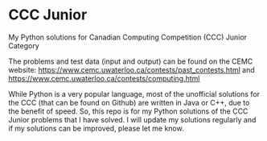 # CCC Junior
My Python solutions for Canadian Computing Competition (CCC) Junior Category

The problems and test data (input and output) can be found on the CEMC website: https://www.cemc.uwaterloo.ca/contests/past_contests.html and https://www.cemc.uwaterloo.ca/contests/computing.html

While Python is a very popular language, most of the unofficial solutions for the CCC (that can be found on Github) are written in Java or C++, due to the benefit of speed. So, this repo is for my Python solutions of the CCC Junior problems that I have solved. I will update my solutions regularly and if my solutions can be improved, please let me know. 
